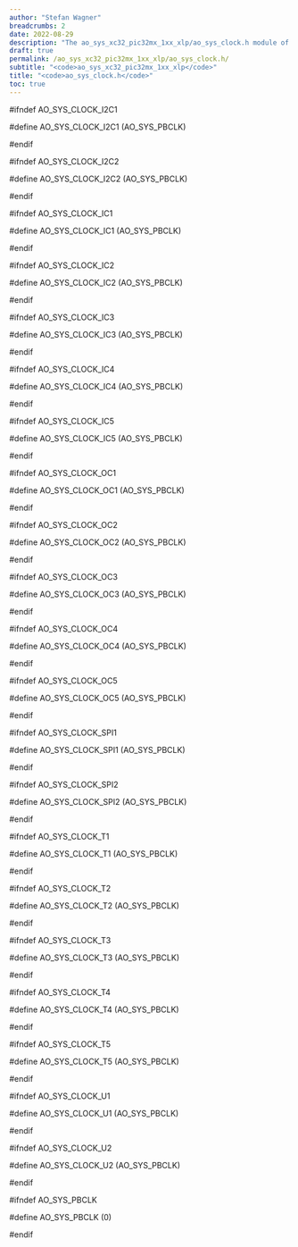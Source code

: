 ```yaml
---
author: "Stefan Wagner"
breadcrumbs: 2
date: 2022-08-29
description: "The ao_sys_xc32_pic32mx_1xx_xlp/ao_sys_clock.h module of the ao real-time operating system."
draft: true
permalink: /ao_sys_xc32_pic32mx_1xx_xlp/ao_sys_clock.h/ 
subtitle: "<code>ao_sys_xc32_pic32mx_1xx_xlp</code>"
title: "<code>ao_sys_clock.h</code>"
toc: true
---
```


#ifndef AO_SYS_CLOCK_I2C1

#define AO_SYS_CLOCK_I2C1   (AO_SYS_PBCLK)

#endif

#ifndef AO_SYS_CLOCK_I2C2

#define AO_SYS_CLOCK_I2C2   (AO_SYS_PBCLK)

#endif

#ifndef AO_SYS_CLOCK_IC1

#define AO_SYS_CLOCK_IC1    (AO_SYS_PBCLK)

#endif

#ifndef AO_SYS_CLOCK_IC2

#define AO_SYS_CLOCK_IC2    (AO_SYS_PBCLK)

#endif

#ifndef AO_SYS_CLOCK_IC3

#define AO_SYS_CLOCK_IC3    (AO_SYS_PBCLK)

#endif

#ifndef AO_SYS_CLOCK_IC4

#define AO_SYS_CLOCK_IC4    (AO_SYS_PBCLK)

#endif

#ifndef AO_SYS_CLOCK_IC5

#define AO_SYS_CLOCK_IC5    (AO_SYS_PBCLK)

#endif

#ifndef AO_SYS_CLOCK_OC1

#define AO_SYS_CLOCK_OC1    (AO_SYS_PBCLK)

#endif

#ifndef AO_SYS_CLOCK_OC2

#define AO_SYS_CLOCK_OC2    (AO_SYS_PBCLK)

#endif

#ifndef AO_SYS_CLOCK_OC3

#define AO_SYS_CLOCK_OC3    (AO_SYS_PBCLK)

#endif

#ifndef AO_SYS_CLOCK_OC4

#define AO_SYS_CLOCK_OC4    (AO_SYS_PBCLK)

#endif

#ifndef AO_SYS_CLOCK_OC5

#define AO_SYS_CLOCK_OC5    (AO_SYS_PBCLK)

#endif

#ifndef AO_SYS_CLOCK_SPI1

#define AO_SYS_CLOCK_SPI1   (AO_SYS_PBCLK)

#endif

#ifndef AO_SYS_CLOCK_SPI2

#define AO_SYS_CLOCK_SPI2   (AO_SYS_PBCLK)

#endif

#ifndef AO_SYS_CLOCK_T1

#define AO_SYS_CLOCK_T1     (AO_SYS_PBCLK)

#endif

#ifndef AO_SYS_CLOCK_T2

#define AO_SYS_CLOCK_T2     (AO_SYS_PBCLK)

#endif

#ifndef AO_SYS_CLOCK_T3

#define AO_SYS_CLOCK_T3     (AO_SYS_PBCLK)

#endif

#ifndef AO_SYS_CLOCK_T4

#define AO_SYS_CLOCK_T4     (AO_SYS_PBCLK)

#endif

#ifndef AO_SYS_CLOCK_T5

#define AO_SYS_CLOCK_T5     (AO_SYS_PBCLK)

#endif

#ifndef AO_SYS_CLOCK_U1

#define AO_SYS_CLOCK_U1     (AO_SYS_PBCLK)

#endif

#ifndef AO_SYS_CLOCK_U2

#define AO_SYS_CLOCK_U2     (AO_SYS_PBCLK)

#endif

#ifndef AO_SYS_PBCLK

#define AO_SYS_PBCLK        (0)

#endif

